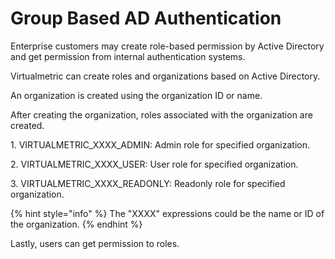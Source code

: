 # Group Based AD Authentication

Enterprise customers may create role-based permission by Active Directory and get permission from internal authentication systems.

Virtualmetric can create roles and organizations based on Active Directory.

An organization is created using the organization ID or name.&#x20;

After creating the organization, roles associated with the organization are created.

1\.      VIRTUALMETRIC\_XXXX\_ADMIN: Admin role for specified organization.&#x20;

2\.      VIRTUALMETRIC\_XXXX\_USER: User role for specified organization.&#x20;

3\.      VIRTUALMETRIC\_XXXX\_READONLY: Readonly role for specified organization.&#x20;

{% hint style="info" %}
The "XXXX" expressions could be the name or ID of the organization.
{% endhint %}

Lastly, users can get permission to roles.&#x20;
